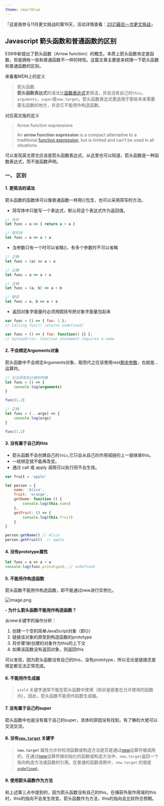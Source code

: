 ```yaml
---
theme: smartblue
---
```


「这是我参与11月更文挑战的第19天，活动详情查看：[2021最后一次更文挑战](https://juejin.cn/post/7023643374569816095/ "https://juejin.cn/post/7023643374569816095/")」

## Javascript 箭头函数和普通函数的区别

ES6中新提出了箭头函数（Arrow function）的概念。本质上箭头函数肯定是函数，但是拥有一些和普通函数不一样的特性。这篇文章主要是来梳理一下箭头函数和普通函数的区别。

来看看MDN上的定义

> 箭头函数   
> **箭头函数表达式**的语法比[函数表达式](https://developer.mozilla.org/zh-CN/docs/Web/JavaScript/Reference/Operators/function)更简洁，并且没有自己的`this`，`arguments`，`super`或`new.target`。箭头函数表达式更适用于那些本来需要匿名函数的地方，并且它不能用作构造函数。

对应英文版的定义
> Arrow function expressions
> 
> An **arrow function expression** is a compact alternative to a traditional [function expression](https://developer.mozilla.org/en-US/docs/Web/JavaScript/Reference/Operators/function), but is limited and can't be used in all situations.

可以发现英文原文应该是箭头函数表达式，从这里也可以知道，箭头函数是一种函数表达式，而不是函数声明。

### 一、 区别

#### 1. 更简洁的语法

箭头函数的函数体可以像普通函数一样用{}包含，也可以采用简写的方法。  
- 简写体中只能写一个表达式，默认将这个表达式作为返回值。

```js
// 块体
let func = a => { return a + a }

// 简写体
let func = a => a + a
```

- 当参数只有一个时可以省略()，有多个参数时不可以省略


```js
// 正确
let func = (a) => a + a

// 正确
let func = a => a + a

// 正确
let func = (a, b) => a + b

// 错误
let func = a, b => a + a
```

- 返回对象字面量时必须用圆括号把对象字面量包起来


```js
var func = () => { foo: 1 };
// Calling func() returns undefined!

var func = () => { foo: function() {} };
// SyntaxError: function statement requires a name
```

#### 2. 不会绑定Arguments对象

箭头函数中不会绑定Arguments对象，取而代之应该使用rest[剩余参数](https://developer.mozilla.org/zh-CN/docs/Web/JavaScript/Reference/Functions/Rest_parameters)，也就是...运算符。


```js
// 无法获取到正确的参数
let func = () => {
    console.log(arguments)
}

func(1,2)
```
```js
// 正确
let func = (...args) => {
    console.log(args)
}

func(1,2)
```

#### 3. 没有属于自己的this

- 箭头函数不会创建自己的`this`,它只会从自己的作用域链的上一层继承this。
- 一经绑定就不能再改变。
- 通过 call 或 apply 调用可以执行但不会生效。


```js
var fruit = 'apple'

let person = {
    name: 'Alice',
    fruit: 'orange',
    getName: function () {
        console.log(this.name)
    },
    getFruit: () => {
        console.log(this.fruit)
    }
}

person.getName() // Alice
person.getFruit()  // apple
```

#### 4. 没有prototype属性


```js
let func = a => a + a
console.log(func.prototype); // undefined
```

#### 5. 不能用作构造函数

箭头函数不能用作构造函数，即不能通过new进行实例化。


![image.png](https://p3-juejin.byteimg.com/tos-cn-i-k3u1fbpfcp/0d8afa1067d447bea3a6280ff9b9dcb4~tplv-k3u1fbpfcp-watermark.image?)

**- 为什么箭头函数不能用作构造函数？**

从new关键字的操作分析：
1.  创建一个空的简单JavaScript对象（即{}）
2.  链接该对象的原型到构造函数的prototype 
3.  将步骤1新创建的对象作为this的上下文 
4.  如果该函数没有返回对象，则返回this

可以发现，因为箭头函数没有自己的this，没有prototype，所以无论是链接还是绑定都无法正常完成。


#### 6. 不能用作生成器

> `yield` 关键字通常不能在箭头函数中使用（除非是嵌套在允许使用的函数内）。因此，箭头函数不能用作函数生成器。

#### 7. 没有属于自己的super

箭头函数中也是没有属于自己的super，具体的原因没有找到，有了解的大佬可以交流交流。

#### 8. 没有[`new.target`](https://developer.mozilla.org/en-US/docs/Web/JavaScript/Reference/Operators/new.target) 关键字

> **`new.target`** 属性允许你检测函数或构造方法是否是通过[new](https://developer.mozilla.org/zh-CN/docs/Web/JavaScript/Reference/Operators/new)运算符被调用的。在通过[new](https://developer.mozilla.org/zh-CN/docs/Web/JavaScript/Reference/Operators/new)运算符被初始化的函数或构造方法中，`new.target`返回一个指向构造方法或函数的引用。在普通的函数调用中，`new.target` 的值是[`undefined`](https://developer.mozilla.org/zh-CN/docs/Web/JavaScript/Reference/Global_Objects/undefined)。

#### 9. 使用箭头函数作为方法

和上述第三点中提到的，因为箭头函数没有自己的this，在捕获外层作用域的this时，this的指向不会发生改变。箭头函数作为方法，this的指向会比较符合预期。
